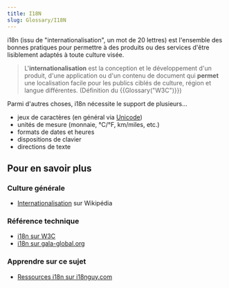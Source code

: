 ```yaml
---
title: I18N
slug: Glossary/I18N
---
```


i18n (issu de "internationalisation", un mot de 20 lettres) est l'ensemble des bonnes pratiques pour permettre à des produits ou des services d'être lisiblement adaptés à toute culture visée.

> L'**internationalisation** est la conception et le développement d'un produit, d'une application ou d'un contenu de document qui **permet** une localisation facile pour les publics ciblés de culture, région et langue différentes. (Définition du {{Glossary("W3C")}})

Parmi d'autres choses, i18n nécessite le support de plusieurs…

- jeux de caractères (en général via [Unicode](http://searchcio-midmarket.techtarget.com/definition/Unicode))
- unités de mesure (monnaie, °C/°F, km/miles, etc.)
- formats de dates et heures
- dispositions de clavier
- directions de texte

## Pour en savoir plus

### Culture générale

- [Internationalisation](<https://fr.wikipedia.org/wiki/Internationalisation_(informatique)>) sur Wikipédia

### Référence technique

- [i18n sur W3C](http://www.w3.org/International/questions/qa-i18n.en#Internationalization)
- [i18n sur gala-global.org](http://www.gala-global.org/what-internationalization)

### Apprendre sur ce sujet

- [Ressources i18n sur i18nguy.com](http://www.i18nguy.com/)
